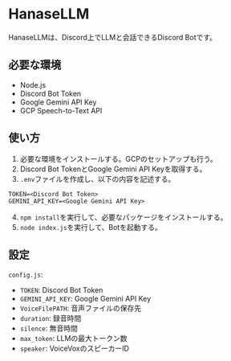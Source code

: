 # HanaseLLM

HanaseLLMは、Discord上でLLMと会話できるDiscord Botです。

## 必要な環境

- Node.js
- Discord Bot Token
- Google Gemini API Key
- GCP Speech-to-Text API

## 使い方

1.  必要な環境をインストールする。GCPのセットアップも行う。
2.  Discord Bot TokenとGoogle Gemini API Keyを取得する。
3.  `.env`ファイルを作成し、以下の内容を記述する。

```
TOKEN=<Discord Bot Token>
GEMINI_API_KEY=<Google Gemini API Key>
```

4.  `npm install`を実行して、必要なパッケージをインストールする。
5.  `node index.js`を実行して、Botを起動する。

## 設定
`config.js`:
- `TOKEN`: Discord Bot Token
- `GEMINI_API_KEY`: Google Gemini API Key
- `VoiceFilePATH`: 音声ファイルの保存先
- `duration`: 録音時間
- `silence`: 無音時間
- `max_token`: LLMの最大トークン数
- `speaker`: VoiceVoxのスピーカーID